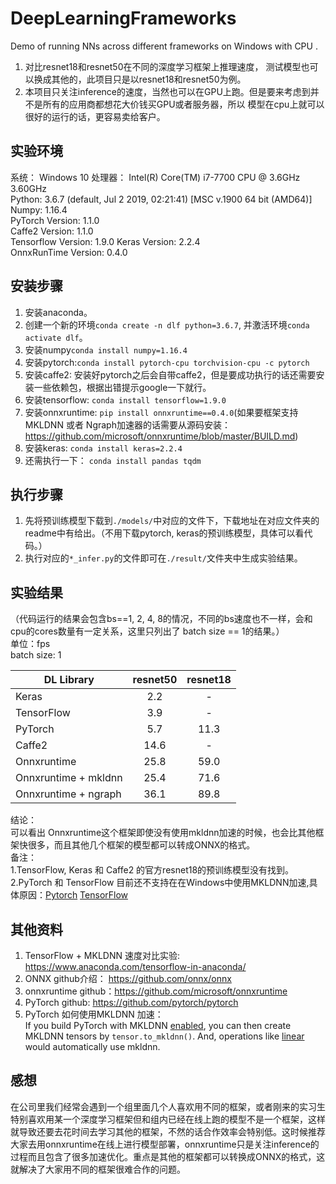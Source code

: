 # DeepLearningFrameworks
Demo of running NNs across different frameworks on Windows with CPU .   
1. 对比resnet18和resnet50在不同的深度学习框架上推理速度， 测试模型也可以换成其他的，此项目只是以resnet18和resnet50为例。     
2. 本项目只关注inference的速度，当然也可以在GPU上跑。但是要来考虑到并不是所有的应用商都想花大价钱买GPU或者服务器，所以
模型在cpu上就可以很好的运行的话，更容易卖给客户。  

## 实验环境
系统： Windows 10
处理器： Intel(R) Core(TM) i7-7700 CPU @ 3.6GHz 3.60GHz    
Python:  3.6.7 (default, Jul  2 2019, 02:21:41) [MSC v.1900 64 bit (AMD64)]  
Numpy:  1.16.4  
PyTorch Version: 1.1.0  
Caffe2 Version: 1.1.0  
Tensorflow Version: 1.9.0
Keras Version: 2.2.4    
OnnxRunTime Version: 0.4.0  


## 安装步骤
1. 安装anaconda。
2. 创建一个新的环境`conda create -n dlf python=3.6.7`, 并激活环境`conda activate dlf`。
3. 安装numpy`conda install numpy=1.16.4`
4. 安装pytorch:`conda install pytorch-cpu torchvision-cpu -c pytorch`
5. 安装caffe2: 安装好pytorch之后会自带caffe2，但是要成功执行的话还需要安装一些依赖包，根据出错提示google一下就行。
6. 安装tensorflow: `conda install tensorflow=1.9.0`
7. 安装onnxruntime: `pip install onnxruntime==0.4.0`(如果要框架支持MKLDNN 或者 Ngraph加速器的话需要从源码安装：https://github.com/microsoft/onnxruntime/blob/master/BUILD.md)
8. 安装keras: `conda install keras=2.2.4`
8. 还需执行一下： `conda install pandas tqdm`

## 执行步骤
 1. 先将预训练模型下载到`./models/`中对应的文件下，下载地址在对应文件夹的readme中有给出。（不用下载pytorch, keras的预训练模型，具体可以看代码。） 
 2. 执行对应的`*_infer.py`的文件即可在`./result/`文件夹中生成实验结果。

 
## 实验结果
（代码运行的结果会包含bs==1, 2, 4, 8的情况，不同的bs速度也不一样，会和cpu的cores数量有一定关系，这里只列出了 batch size == 1的结果。）    
单位：fps  
batch size: 1    

| DL Library             | resnet50           | resnet18           |
| ---------------------- | :----------------: | :----------------: |
| Keras                  |        2.2         |         -          |
| TensorFlow             |        3.9         |         -          |
| PyTorch                |        5.7         |         11.3       |
| Caffe2                 |        14.6        |         -          |
| Onnxruntime            |        25.8        |         59.0       |
| Onnxruntime + mkldnn   |        25.4        |         71.6       |
| Onnxruntime + ngraph   |        36.1        |         89.8       |

结论：  
可以看出 Onnxruntime这个框架即使没有使用mkldnn加速的时候，也会比其他框架快很多，而且其他几个框架的模型都可以转成ONNX的格式。     
备注：  
1.TensorFlow, Keras 和 Caffe2 的官方resnet18的预训练模型没有找到。  
2.PyTorch 和 TensorFlow 目前还不支持在在Windows中使用MKLDNN加速,具体原因：[Pytorch](https://github.com/pytorch/pytorch/issues/22962) [TensorFlow](https://www.tensorflow.org/guide/performance/overview)

## 其他资料
1. TensorFlow + MKLDNN 速度对比实验: https://www.anaconda.com/tensorflow-in-anaconda/    
2. ONNX github介绍： https://github.com/onnx/onnx  
3. onnxruntime github：https://github.com/microsoft/onnxruntime  
4. PyTorch github: https://github.com/pytorch/pytorch  
5. PyTorch 如何使用MKLDNN 加速：   
If you build PyTorch with MKLDNN [enabled](https://github.com/pytorch/pytorch/blob/0408697317de6146ed9e5445faaeab49828310b1/setup.py#L45), you can then create MKLDNN tensors by `tensor.to_mkldnn()`. And, operations like [linear](https://github.com/pytorch/pytorch/blob/0408697317de6146ed9e5445faaeab49828310b1/aten/src/ATen/native/Linear.cpp#L15) would automatically use mkldnn.

## 感想
在公司里我们经常会遇到一个组里面几个人喜欢用不同的框架，或者刚来的实习生特别喜欢用某一个深度学习框架但和组内已经在线上跑的模型不是一个框架，这样就导致还要去花时间去学习其他的框架，不然的话合作效率会特别低。这时候推荐大家去用onnxruntime在线上进行模型部署，onnxruntime只是关注inference的过程而且包含了很多加速优化。重点是其他的框架都可以转换成ONNX的格式，这就解决了大家用不同的框架很难合作的问题。
